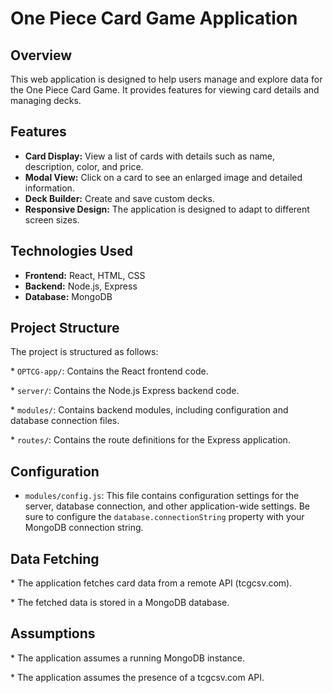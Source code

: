 # One Piece Card Game Application

## Overview

This web application is designed to help users manage and explore data for the One Piece Card Game. It provides features for viewing card details and managing decks.

## Features

* **Card Display:** View a list of cards with details such as name, description, color, and price.
* **Modal View:** Click on a card to see an enlarged image and detailed information.
* **Deck Builder:** Create and save custom decks.
* **Responsive Design:** The application is designed to adapt to different screen sizes.

## Technologies Used

* **Frontend:** React, HTML, CSS
* **Backend:** Node.js, Express
* **Database:** MongoDB


## Project Structure

The project is structured as follows:

\* `OPTCG-app/`: Contains the React frontend code.

\* `server/`: Contains the Node.js Express backend code.

\* `modules/`: Contains backend modules, including configuration and database connection files.

\* `routes/`: Contains the route definitions for the Express application.



## Configuration

* `modules/config.js`:  This file contains configuration settings for the server, database connection, and other application-wide settings.  Be sure to configure the `database.connectionString` property with your MongoDB connection string.

## Data Fetching

\* The application fetches card data from a remote API (tcgcsv.com).

\* The fetched data is stored in a MongoDB database.

## Assumptions

\* The application assumes a running MongoDB instance.

\* The application assumes the presence of a  tcgcsv.com API.
